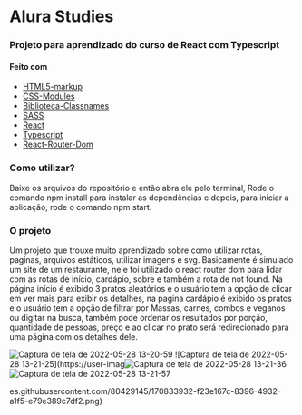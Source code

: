 # Alura Studies

### Projeto para aprendizado do curso de React com Typescript

#### Feito com

- [HTML5-markup](https://developer.mozilla.org/en-US/docs/Glossary/HTML5)
- [CSS-Modules](https://github.com/mrmckeb/typescript-plugin-css-modules)
- [Biblioteca-Classnames](https://github.com/JedWatson/classnames)
- [SASS](https://sass-lang.com/documentation)
- [React](https://pt-br.reactjs.org/docs/getting-started.html)
- [Typescript](https://www.typescriptlang.org/)
- [React-Router-Dom](https://reactrouter.com/docs/en/v6/getting-started/overview)

### Como utilizar?

Baixe os arquivos do repositório e então abra ele pelo terminal,
Rode o comando npm install para instalar as dependências e depois,
para iniciar a aplicação, rode o comando npm start.

### O projeto


Um projeto que trouxe muito aprendizado sobre como utilizar rotas, paginas, arquivos estáticos, utilizar imagens e svg. Basicamente é simulado um site de um restaurante, nele foi utilizado o react router dom para lidar com as rotas de início, cardápio, sobre e também a rota de not found. Na página início é exibido 3 pratos aleatórios e o usuário tem a opção de clicar em ver mais para exibir os detalhes, na pagina cardápio é exibido os pratos e o usuário tem a opção de filtrar por Massas, carnes, combos e veganos ou digitar na busca, também pode ordenar os resultados por porção, quantidade de pessoas, preço e ao clicar no prato será redirecionado para uma página com os detalhes dele.


![Captura de tela de 2022-05-28 13-20-59](https://user-images.githubusercontent.com/80429145/170833929-c1b22f16-2b5f-4e9d-aa80-e5900176de3d.png)
![Captura de tela de 2022-05-28 13-21-25](https://user-imag![Captura de tela de 2022-05-28 13-21-36](https://user-images.githubusercontent.com/80429145/170833935-8c115452-a127-4049-8459-8437db4e89cf.png)![Captura de tela de 2022-05-28 13-21-57](https://user-images.githubusercontent.com/80429145/170833943-fd5a650d-6462-4f3b-8202-90afe743e9c0.png)

es.githubusercontent.com/80429145/170833932-f23e167c-8396-4932-a1f5-e79e389c7df2.png)
